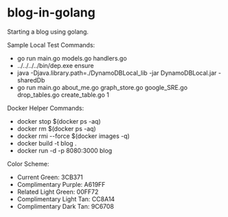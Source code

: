 # blog-in-golang
Starting a blog using golang.

Sample Local Test Commands:

 * go run main.go models.go handlers.go
 * ../../../../bin/dep.exe ensure
 * java -Djava.library.path=./DynamoDBLocal_lib -jar DynamoDBLocal.jar -sharedDb
 * go run main.go about_me.go graph_store.go google_SRE.go drop_tables.go create_table.go 1

 Docker Helper Commands:

 * docker stop $(docker ps -aq)
 * docker rm $(docker ps -aq)
 * docker rmi --force $(docker images -q)
 * docker build -t blog .
 * docker run -d -p 8080:3000 blog

Color Scheme:

 * Current Green: 3CB371
 * Complimentary Purple: A619FF
 * Related Light Green: 00FF72
 * Complimentary Light Tan: CC8A14
 * Complimentary Dark Tan: 9C6708